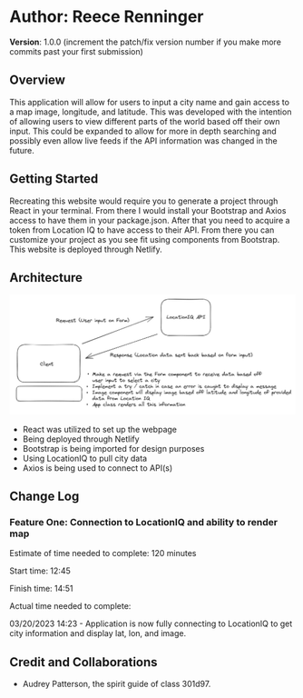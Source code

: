 # **Author**: Reece Renninger

**Version**: 1.0.0 (increment the patch/fix version number if you make more commits past your first submission)

## Overview
<!-- Provide a high level overview of what this application is and why you are building it, beyond the fact that it's an assignment for this class. (i.e. What's your problem domain?) -->
This application will allow for users to input a city name and gain access to a map image, longitude, and latitude.  This was developed with the intention of allowing users to view different parts of the world based off their own input.  This could be expanded to allow for more in depth searching and possibly even allow live feeds if the API information was changed in the future.  

## Getting Started
<!-- What are the steps that a user must take in order to build this app on their own machine and get it running? -->
Recreating this website would require you to generate a project through React in your terminal. From there I would install your Bootstrap and Axios access to have them in your package.json.  After that you need to acquire a token from Location IQ to have access to their API.  From there you can customize your project as you see fit using components from Bootstrap.  This website is deployed through Netlify.  

## Architecture
<!-- Provide a detailed description of the application design. What technologies (languages, libraries, etc) you're using, and any other relevant design information. -->
![Alt text](src/img/WRRC-lab06.png)

- React was utilized to set up the webpage
- Being deployed through Netlify
- Bootstrap is being imported for design purposes
- Using LocationIQ to pull city data
- Axios is being used to connect to API(s)

## Change Log

### Feature One: Connection to LocationIQ and ability to render map

Estimate of time needed to complete: 120 minutes

Start time: 12:45

Finish time: 14:51

Actual time needed to complete:

03/20/2023 14:23 - Application is now fully connecting to LocationIQ to get city information and display lat, lon, and image.
<!-- Use this area to document the iterative changes made to your application as each feature is successfully implemented. Use time stamps. Here's an example:

01-01-2001 4:59pm - Application now has a fully-functional express server, with a GET route for the location resource. -->

## Credit and Collaborations

- Audrey Patterson, the spirit guide of class 301d97.
<!-- Give credit (and a link) to other people or resources that helped you build this application. -->
